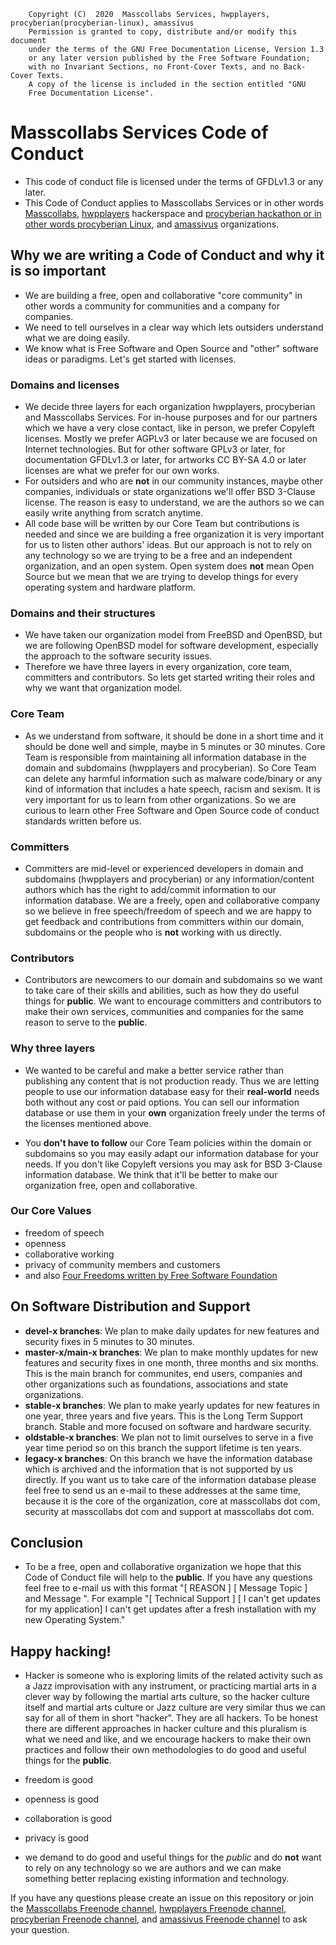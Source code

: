         Copyright (C)  2020  Masscollabs Services, hwpplayers, procyberian(procyberian-linux), amassivus
		Permission is granted to copy, distribute and/or modify this document
        under the terms of the GNU Free Documentation License, Version 1.3
        or any later version published by the Free Software Foundation;
        with no Invariant Sections, no Front-Cover Texts, and no Back-Cover Texts.
        A copy of the license is included in the section entitled "GNU
        Free Documentation License".

# Masscollabs Services Code of Conduct

* This code of conduct file is licensed under the terms of GFDLv1.3 or any later. 
* This Code of Conduct applies to Masscollabs Services or in other words [Masscollabs](https://github.com/masscollabs/), [hwpplayers](https://github.com/hwpplayers/) hackerspace and [procyberian hackathon or in other words procyberian Linux](https://github.com/procyberian-linux), and [amassivus](https://www.github.com/amassivus) organizations.

## Why we are writing a Code of Conduct and why it is so important

* We are building a free, open and collaborative "core community" in other words a community for communities and a company for companies.
* We need to tell ourselves in a clear way which lets outsiders understand what we are doing easily.
* We know what is Free Software and Open Source and "other" software ideas or paradigms. Let's get started with licenses.

### Domains and licenses

* We decide three layers for each organization hwpplayers, procyberian and Masscollabs Services. For in-house purposes and for our partners which we have a very close contact, like in person, we prefer Copyleft licenses. Mostly we prefer AGPLv3 or later because we are focused on Internet technologies. But for other software GPLv3 or later, for documentation GFDLv1.3 or later, for artworks CC BY-SA 4.0 or later licenses are what we prefer for our own works. 
* For outsiders and who are **not** in our community instances, maybe other companies, individuals or state organizations we'll offer BSD 3-Clause license. The reason is easy to understand, we are the authors so we can easily write anything from scratch anytime. 
* All code base will be written by our Core Team but contributions is needed and since we are building a free organization it is very important for us to listen other authors' ideas. But our approach is not to rely on any technology so we are trying to be a free and an independent organization, and an open system. Open system does **not** mean Open Source but we mean that we are trying to develop things for every operating system and hardware platform.

### Domains and their structures

* We have taken our organization model from FreeBSD and OpenBSD, but we are following OpenBSD model for software development, especially the approach to the software security issues.
* Therefore we have three layers in every organization, core team, committers and contributors. So lets get started writing their roles and why we want that organization model.

### Core Team

* As we understand from software, it should be done in a short time and it should be done well and simple, maybe in 5 minutes or 30 minutes. Core Team is responsible from maintaining all information database in the domain and subdomains (hwpplayers and procyberian). So Core Team can delete any harmful information such as malware code/binary or any kind of information that includes a hate speech, racism and sexism. It is very important for us to learn from other organizations. So we are curious to learn other Free Software and Open Source code of conduct standards written before us.

### Committers

* Committers are mid-level or experienced developers in domain and subdomains (hwpplayers and procyberian) or any information/content authors which has the right to add/commit information to our information database. We are a freely, open and collaborative company so we believe in free speech/freedom of speech and we are happy to get feedback and contributions from committers within our domain, subdomains or the people who is **not** working with us directly.

### Contributors

* Contributors are newcomers to our domain and subdomains so we want to take care of their skills and abilities, such as how they do useful things for **public**. We want to encourage committers and contributors to make their own services, communities and companies for the same reason to serve to the **public**.

### Why three layers 

* We wanted to be careful and make a better service rather than publishing any content that is not production ready. Thus we are letting people to use our information database easy for their **real-world** needs both without any cost or paid options. You can sell our information database or use them in your **own** organization freely under the terms of the licenses mentioned above. 

* You **don't have to follow** our Core Team policies within the domain or subdomains so you may easily adapt our information database for your needs. If you don't like Copyleft versions you may ask for BSD 3-Clause information database. We think that it'll be better to make our organization free, open and collaborative.

### Our Core Values

* freedom of speech
* openness
* collaborative working
* privacy of community members and customers
* and also [Four Freedoms written by Free Software Foundation](https://www.gnu.org/philosophy/free-sw.en.html)

## On Software Distribution and Support  
	
* **devel-x branches**: We plan to make daily updates for new features and security fixes in 5 minutes to 30 minutes.
* **master-x/main-x branches**: We plan to make monthly updates for new features and security fixes in one month, three months and six months. This is the main branch for communites, end users, companies and other organizations such as foundations, associations and state organizations.
* **stable-x branches**: We plan to make yearly updates for new features in one year, three years and five years. This is the Long Term Support branch. Stable and more focused on software and hardware security.
* **oldstable-x branches**: We plan not to limit ourselves to serve in a five year time period so on this branch the support lifetime is ten years.
* **legacy-x branches**: On this branch we have the information database which is archived and the information that is not supported by us directly. If you want us to take care of the information database please feel free to send us an e-mail to these addresses at the same time, because it is the core of the organization, core at masscollabs dot com, security at masscollabs dot com and support at masscollabs dot com.

## Conclusion
	
* To be a free, open and collaborative organization we hope that this Code of Conduct file will help to the **public**. If you have any questions feel free to e-mail us with this format "[ REASON ] [ Message Topic ] and Message ". For example "[ Technical Support ] [ I can't get updates for my application] I can't get updates after a fresh installation with my new Operating System."

## Happy hacking!

* Hacker is someone who is exploring limits of the related activity such as a Jazz improvisation with any instrument, or practicing martial arts in a clever way by following the martial arts culture, so the hacker culture itself and martial arts culture or Jazz culture are very similar thus we can say for all of them in short "hacker". They are all hackers. To be honest there are different approaches in hacker culture and this pluralism is what we need and like, and we encourage hackers to make their own practices and follow their own methodologies to do good and useful things for the **public**. 

* freedom is good
* openness is good
* collaboration is good
* privacy is good
* we demand to do good and useful things for the *public* and do **not** want to rely on any technology so we are authors and we can make something better replacing existing information and technology.

If you have any questions please create an issue on this repository or join the [Masscollabs Freenode channel](https://webchat.freenode.net/?channels=#masscollabs), [hwpplayers Freenode channel](https://webchat.freenode.net/?channels=#hwpplayers), [procyberian Freenode channel](https://webchat.freenode.net/?channels=#procyberian), and [amassivus Freenode channel](https://webchat.freenode.net/?channels=#amassivus) to ask your question.


